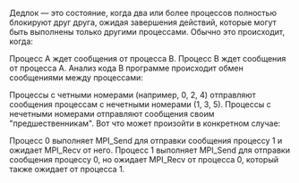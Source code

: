 Дедлок — это состояние, когда два или более процессов полностью блокируют друг друга, ожидая завершения действий, которые могут быть выполнены только другими процессами. Обычно это происходит, когда:

Процесс A ждет сообщения от процесса B.
Процесс B ждет сообщения от процесса A.
Анализ кода
В программе происходит обмен сообщениями между процессами:

Процессы с четными номерами (например, 0, 2, 4) отправляют сообщения процессам с нечетными номерами (1, 3, 5).
Процессы с нечетными номерами отправляют сообщения своим "предшественникам".
Вот что может произойти в конкретном случае:

Процесс 0 выполняет MPI_Send для отправки сообщения процессу 1 и ожидает MPI_Recv от него.
Процесс 1 выполняет MPI_Send для отправки сообщения процессу 0, но ожидает MPI_Recv от процесса 0, который также ожидает от процесса 1.
